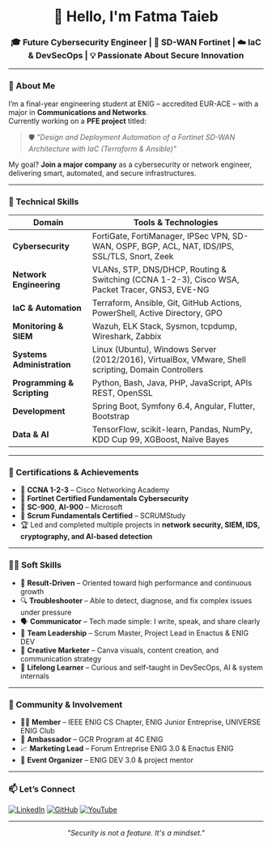 <h1 align="center">👋 Hello, I'm Fatma Taieb</h1>
<h3 align="center">🎓 Future Cybersecurity Engineer | 🔐 SD-WAN Fortinet | ☁️ IaC & DevSecOps | 💡 Passionate About Secure Innovation</h3>

---

### 🎯 About Me

I’m a final-year engineering student at ENIG – accredited EUR-ACE – with a major in **Communications and Networks**.  
Currently working on a **PFE project** titled:

> 🛡️ *"Design and Deployment Automation of a Fortinet SD-WAN Architecture with IaC (Terraform & Ansible)"*

My goal? **Join a major company** as a cybersecurity or network engineer, delivering smart, automated, and secure infrastructures.

---

### 💼 Technical Skills

| Domain                      | Tools & Technologies                                                                                   |
|----------------------------|--------------------------------------------------------------------------------------------------------|
| **Cybersecurity**          | FortiGate, FortiManager, IPSec VPN, SD-WAN, OSPF, BGP, ACL, NAT, IDS/IPS, SSL/TLS, Snort, Zeek         |
| **Network Engineering**    | VLANs, STP, DNS/DHCP, Routing & Switching (CCNA 1-2-3), Cisco WSA, Packet Tracer, GNS3, EVE-NG         |
| **IaC & Automation**       | Terraform, Ansible, Git, GitHub Actions, PowerShell, Active Directory, GPO                            |
| **Monitoring & SIEM**      | Wazuh, ELK Stack, Sysmon, tcpdump, Wireshark, Zabbix                                                   |
| **Systems Administration** | Linux (Ubuntu), Windows Server (2012/2016), VirtualBox, VMware, Shell scripting, Domain Controllers   |
| **Programming & Scripting**| Python, Bash, Java, PHP, JavaScript, APIs REST, OpenSSL                                                |
| **Development**            | Spring Boot, Symfony 6.4, Angular, Flutter, Bootstrap                                                  |
| **Data & AI**              | TensorFlow, scikit-learn, Pandas, NumPy, KDD Cup 99, XGBoost, Naïve Bayes                              |

---

### 🧠 Certifications & Achievements

- 📜 **CCNA 1-2-3** – Cisco Networking Academy  
- 📜 **Fortinet Certified Fundamentals Cybersecurity**  
- 📜 **SC-900**, **AI-900** – Microsoft  
- 📜 **Scrum Fundamentals Certified** – SCRUMStudy  
- 🏆 Led and completed multiple projects in **network security, SIEM, IDS, cryptography, and AI-based detection**

---

### 👩‍💼 Soft Skills

- 🎯 **Result-Driven** – Oriented toward high performance and continuous growth  
- 🔍 **Troubleshooter** – Able to detect, diagnose, and fix complex issues under pressure  
- 🗣️ **Communicator** – Tech made simple: I write, speak, and share clearly  
- 🤝 **Team Leadership** – Scrum Master, Project Lead in Enactus & ENIG DEV  
- 🎨 **Creative Marketer** – Canva visuals, content creation, and communication strategy  
- 🌱 **Lifelong Learner** – Curious and self-taught in DevSecOps, AI & system internals

---

### 📣 Community & Involvement

- 🧑‍🔬 **Member** – IEEE ENIG CS Chapter, ENIG Junior Entreprise, UNIVERSE ENIG Club  
- 💼 **Ambassador** – GCR Program at 4C ENIG  
- 📈 **Marketing Lead** – Forum Entreprise ENIG 3.0 & Enactus ENIG  
- 🎤 **Event Organizer** – ENIG DEV 3.0 & project mentor

---

### 📫 Let’s Connect

[![LinkedIn](https://img.shields.io/badge/LinkedIn-Fatma%20Taieb-blue?style=flat&logo=linkedin)](https://www.linkedin.com/in/fatma-taieb/)
[![GitHub](https://img.shields.io/badge/GitHub-fatmataieb-black?style=flat&logo=github)](https://github.com/fatmataieb)
[![YouTube](https://img.shields.io/badge/YouTube-Coming%20Soon-red?style=flat&logo=youtube)](https://www.youtube.com/@fatmataieb)

---

<p align="center"><em>"Security is not a feature. It's a mindset."</em></p>
